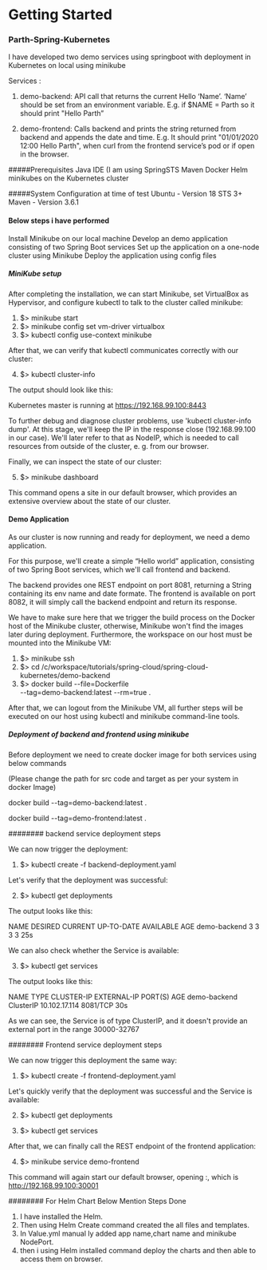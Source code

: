 # Getting Started

### Parth-Spring-Kubernetes

I have developed two demo services using springboot with deployment in Kubernetes on local using minikube


Services :

1. demo-backend: API call that returns the current Hello ‘Name’.
‘Name’ should be set from an environment variable. E.g. if $NAME = Parth
so it should print "Hello Parth”



2. demo-frontend: Calls backend and prints the string returned from backend and
appends the date and time. E.g. It should print "01/01/2020 12:00 Hello
Parth", when curl from the frontend service’s pod or if open in the
browser.

#####Prerequisites
Java IDE (I am using SpringSTS
Maven
Docker
Helm
minikubes on the Kubernetes cluster

#####System Configuration at time of test
Ubuntu - Version 18
STS 3+
Maven - Version 3.6.1

#### Below steps i have performed 

Install Minikube on our local machine
Develop an demo application consisting of two Spring Boot services
Set up the application on a one-node cluster using Minikube
Deploy the application using config files


##### MiniKube setup

After completing the installation, we can start Minikube, set VirtualBox as Hypervisor, and configure kubectl to talk to the cluster called minikube:

1. $> minikube start
2. $> minikube config set vm-driver virtualbox
3. $> kubectl config use-context minikube

After that, we can verify that kubectl communicates correctly with our cluster:

4. $> kubectl cluster-info

The output should look like this:

Kubernetes master is running at https://192.168.99.100:8443

To further debug and diagnose cluster problems, use 'kubectl cluster-info dump'.
At this stage, we'll keep the IP in the response close (192.168.99.100 in our case). We'll later refer to that as NodeIP, which is needed to call resources from outside of the cluster, e. g. from our browser.

Finally, we can inspect the state of our cluster:

5. $> minikube dashboard

This command opens a site in our default browser, which provides an extensive overview about the state of our cluster.

#### Demo Application

As our cluster is now running and ready for deployment, we need a demo application.

For this purpose, we'll create a simple “Hello world” application, consisting of two Spring Boot services, which we'll call frontend and backend.

The backend provides one REST endpoint on port 8081, returning a String containing its env name and date formate. The frontend is available on port 8082, it will simply call the backend endpoint and return its response.

We have to make sure here that we trigger the build process on the Docker host of the Minikube cluster, otherwise, Minikube won't find the images later during deployment. Furthermore, the workspace on our host must be mounted into the Minikube VM:

1. $> minikube ssh
2. $> cd /c/workspace/tutorials/spring-cloud/spring-cloud-kubernetes/demo-backend
3. $> docker build --file=Dockerfile \
  --tag=demo-backend:latest --rm=true .
  
  After that, we can logout from the Minikube VM, all further steps will be executed on our host using kubectl and minikube command-line tools.


##### Deployment of backend and frontend using minikube

Before deployment we need to create docker image for both services using below commands

(Please change the path for src code and target as per your system in docker Image)

docker build --tag=demo-backend:latest .

docker build --tag=demo-frontend:latest .


######## backend service deployment steps

We can now trigger the deployment:

1. $> kubectl create -f backend-deployment.yaml

Let's verify that the deployment was successful:

2. $> kubectl get deployments

The output looks like this:

NAME           DESIRED   CURRENT   UP-TO-DATE   AVAILABLE   AGE
demo-backend   3         3         3            3           25s

We can also check whether the Service is available:

3. $> kubectl get services

The output looks like this:

NAME            TYPE        CLUSTER-IP      EXTERNAL-IP   PORT(S)          AGE
demo-backend    ClusterIP   10.102.17.114   <none>        8081/TCP         30s

As we can see, the Service is of type ClusterIP, and it doesn't provide an external port in the range 30000-32767


######## Frontend service deployment steps

We can now trigger this deployment the same way:

1. $> kubectl create -f frontend-deployment.yaml

Let's quickly verify that the deployment was successful and the Service is available:

2. $> kubectl get deployments

3. $> kubectl get services

After that, we can finally call the REST endpoint of the frontend application:

4. $> minikube service demo-frontend

This command will again start our default browser, opening <NodeIP>:<NodePort>, which is http://192.168.99.100:30001


######## For Helm Chart Below Mention Steps Done

1. I have installed the Helm.
2. Then using Helm Create <name> command created the all files and templates.
3. In Value.yml manual ly added app name,chart name and minikube NodePort.
4. then i using Helm installed command deploy the charts and then able to access them on browser.


